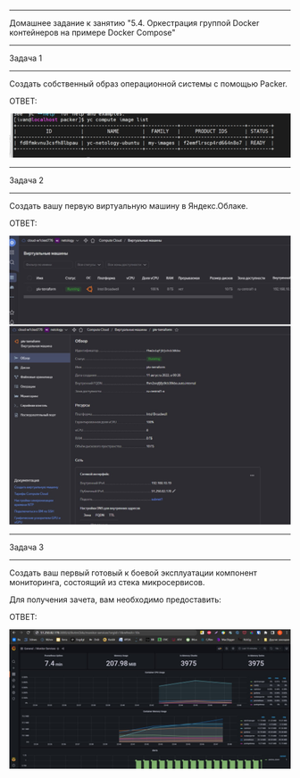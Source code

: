 __________________________________________________________________________
Домашнее задание к занятию "5.4. Оркестрация группой Docker контейнеров на примере Docker Compose"
__________________________________________________________________________

Задача 1
__________________________________________________________________________

Создать собственный образ операционной системы с помощью Packer.


ОТВЕТ:

<img width="700" alt="2" src="https://github.com/Darkpunks/netologyProject/blob/main/second%20part/5.4/5.4.1.jpg">


__________________________________________________________________________
Задача 2
__________________________________________________________________________


Создать вашу первую виртуальную машину в Яндекс.Облаке.



ОТВЕТ:


<img width="700" alt="2" src="https://github.com/Darkpunks/netologyProject/blob/main/second%20part/5.4/5.4.2.jpg">


<img width="700" alt="2" src="https://github.com/Darkpunks/netologyProject/blob/main/second%20part/5.4/5.4.3.jpg">

__________________________________________________________________________
Задача 3
__________________________________________________________________________

Создать ваш первый готовый к боевой эксплуатации компонент мониторинга, состоящий из стека микросервисов.

Для получения зачета, вам необходимо предоставить:


ОТВЕТ:

<img width="700" alt="2" src="https://github.com/Darkpunks/netologyProject/blob/main/second%20part/5.4/5.4.4.jpg">



